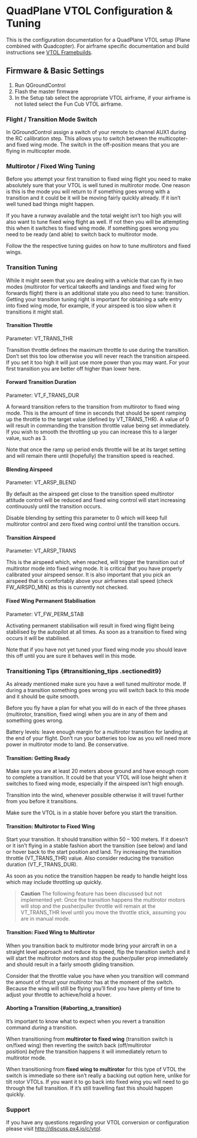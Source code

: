# QuadPlane VTOL Configuration & Tuning

This is the configuration documentation for a QuadPlane VTOL setup (Plane combined with Quadcopter). For airframe specific documentation and build instructions see [VTOL Framebuilds](../framebuild_vtol/README.md).

## Firmware & Basic Settings

1. Run QGroundControl
2. Flash the master firmware
3. In the Setup tab select the appropriate VTOL airframe, if your airframe is not listed select the Fun Cub VTOL airframe. 


### Flight / Transition Mode Switch

In QGroundControl assign a switch of your remote to channel AUX1 during
the RC calibration step. This allows you to switch between the
multicopter- and fixed wing mode. The switch in the off-position means
that you are flying in multicopter mode.


### Multirotor / Fixed Wing Tuning

Before you attempt your first transition to fixed wing flight you need
to make absolutely sure that your VTOL is well tuned in multirotor mode.
One reason is this is the mode you will return to if something goes
wrong with a transition and it could be it will be moving fairly quickly
already. If it isn’t well tuned bad things might happen.

If you have a runway available and the total weight isn’t too high you
will also want to tune fixed wing flight as well. If not then you will
be attempting this when it switches to fixed wing mode. If something
goes wrong you need to be ready (and able) to switch back to multirotor
mode.

Follow the the respective tuning guides on how to tune multirotors and
fixed wings.


### Transition Tuning

While it might seem that you are dealing with a vehicle that can fly in
two modes (multirotor for vertical takeoffs and landings and fixed wing
for forwards flight) there is an additional state you also need to tune:
transition. Getting your transition tuning right is important for
obtaining a safe entry into fixed wing mode, for example, if your
airspeed is too slow when it transitions it might stall.

#### Transition Throttle

Parameter: VT_TRANS_THR

Transition throttle defines the maximum throttle to use during the
transition. Don’t set this too low otherwise you will never reach the
transition airspeed. If you set it too high it will just use more power
than you may want. For your first transition you are better off higher
than lower here.

#### Forward Transition Duration

Parameter: VT_F_TRANS_DUR

A forward transition refers to the transition from multirotor to fixed
wing mode. This is the amount of time in seconds that should be spent
ramping up the throttle to the target value (defined by VT\_TRANS\_THR).
A value of 0 will result in commanding the transition throttle value
being set immediately. If you wish to smooth the throttling up you can
increase this to a larger value, such as 3.

Note that once the ramp up period ends throttle will be at its target
setting and will remain there until (hopefully) the transition speed is
reached.


#### Blending Airspeed

Parameter: VT\_ARSP\_BLEND

By default as the airspeed get close to the transition speed multirotor
attitude control will be reduced and fixed wing control will start
increasing continuously until the transition occurs.

Disable blending by setting this parameter to 0 which will keep full
multirotor control and zero fixed wing control until the transition
occurs.


#### Transition Airspeed

Parameter: VT_ARSP_TRANS

This is the airspeed which, when reached, will trigger the transition
out of multirotor mode into fixed wing mode. It is critical that you
have properly calibrated your airspeed sensor. It is also important that
you pick an airspeed that is comfortably above your airframes stall
speed (check FW\_AIRSPD\_MIN) as this is currently not checked.


#### Fixed Wing Permanent Stabilisation

Parameter: VT_FW_PERM_STAB

Activating permanent stabilisation will result in fixed wing flight
being stabilised by the autopilot at all times. As soon as a transition
to fixed wing occurs it will be stabilised.

Note that if you have not yet tuned your fixed wing mode you should
leave this off until you are sure it behaves well in this mode.


### Transitioning Tips {#transitioning_tips .sectionedit9}

As already mentioned make sure you have a well tuned multirotor mode. If
during a transition something goes wrong you will switch back to this
mode and it should be quite smooth.

Before you fly have a plan for what you will do in each of the three
phases (multirotor, transition, fixed wing) when you are in any of them
and something goes wrong.

Battery levels: leave enough margin for a multirotor transition for
landing at the end of your flight. Don’t run your batteries too low as
you will need more power in multirotor mode to land. Be conservative.


#### Transition: Getting Ready

Make sure you are at least 20 meters above ground and have enough room
to complete a transition. It could be that your VTOL will lose height
when it switches to fixed wing mode, especially if the airspeed isn’t
high enough.

Transition into the wind, whenever possible otherwise it will travel
further from you before it transitions.

Make sure the VTOL is in a stable hover before you start the transition.


#### Transition: Multirotor to Fixed Wing

Start your transition. It should transition within 50 – 100 meters. If
it doesn’t or it isn’t flying in a stable fashion abort the transition
(see below) and land or hover back to the start position and land. Try
increasing the transition throttle (VT\_TRANS\_THR) value. Also consider
reducing the transition duration (VT\_F\_TRANS\_DUR).

As soon as you notice the transition happen be ready to handle height
loss which may include throttling up quickly.

> **Caution** The following feature has been discussed but not implemented yet: Once
  the transition happens the multirotor motors will stop and the
  pusher/puller throttle will remain at the VT\_TRANS\_THR level until you
  move the throttle stick, assuming you are in manual mode.


#### Transition: Fixed Wing to Multirotor

When you transition back to multirotor mode bring your aircraft in on a
straight level approach and reduce its speed, flip the transition switch
and it will start the multirotor motors and stop the pusher/puller prop
immediately and should result in a fairly smooth gliding transition.

Consider that the throttle value you have when you transition will
command the amount of thrust your multirotor has at the moment of the
switch. Because the wing will still be flying you’ll find you have
plenty of time to adjust your throttle to achieve/hold a hover.


#### Aborting a Transition {#aborting_a_transition}

It’s important to know what to expect when you revert a transition
command *during* a transition.

When transitioning from **multirotor to fixed wing** (transition switch
is on/fixed wing) then reverting the switch back (off/multirotor
position) *before* the transition happens it will immediately return to
multirotor mode.

When transitioning from **fixed wing to multirotor** for this type of
VTOL the switch is immediate so there isn’t really a backing out option
here, unlike for tilt rotor VTOLs. If you want it to go back into fixed
wing you will need to go through the full transition. If it’s still
travelling fast this should happen quickly.


### Support

If you have any questions regarding your VTOL conversion or
configuration please visit <http://discuss.px4.io/c/vtol>.


 

